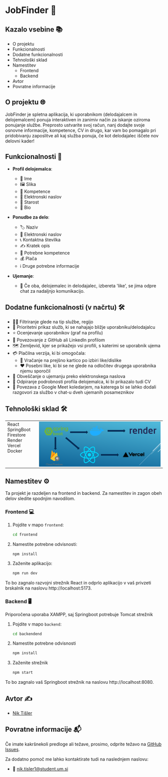 # JobFinder 💼

## Kazalo vsebine 📚

- O projektu
- Funkcionalnosti
- Dodatne funkcionalnosti
- Tehnološki sklad
- Namestitev
  - Frontend
  - Backend
- Avtor
- Povratne informacije

## O projektu 🌐

JobFinder je spletna aplikacija, ki uporabnikom (delodajalcem in delojemalcem) ponuja interaktiven in zanimiv način za iskanje oziroma ponujanje službe. Preprosto ustvarite svoj račun, nanj dodajte svoje osnovne informacije, kompetence, CV in drugo, kar vam bo pomagalo pri pridobivanju zaposlitve ali kaj služba ponuja, če kot delodajalec iščete nov delovni kader!

## Funkcionalnosti 🚀

- **Profil delojemalca**:
  - 👤 Ime
  - 🖼️ Slika
  - 📜 Kompetence
  - 📧 Elektronski naslov
  - 🎂 Starost
  - 📝 Bio

- **Ponudbe za delo**:
  - 🏷️ Naziv
  - 📧 Elektronski naslov
  - 📞 Kontaktna številka
  - ✍️ Kratek opis
  - 📜 Potrebne kompetence
  - 💰 Plača
  - ℹ️ Druge potrebne informacije

- **Ujemanje**: 
  - 💬 Če oba, delojemalec in delodajalec, izbereta 'like', se jima odpre chat za nadaljnjo komunikacijo.

## Dodatne funkcionalnosti (v načrtu) 🛠️

- 🕵️‍♂️ Filtriranje glede na tip službe, regijo
- 📍 Prioritetni prikaz služb, ki se nahajajo bližje uporabniku/delodajalcu
- ⭐ Ocenjevanje uporabnikov (graf na profilu)
- 🔗 Povezovanje z GitHub ali LinkedIn profilom
- 🗺️ Zemljevid, kjer se prikažejo vsi profili, s katerimi se uporabnik ujema
- 💳 Plačilna verzija, ki bi omogočala:
    - 🔄 Vračanje na prejšno kartico po izbiri like/dislike
    - ❤️ Posebni like, ki bi se ne glede na odločitev drugega uporabnika njemu sporočil
- 📧 Obveščanje o ujemanju preko elektronskega naslova
- 📄 Odpiranje podrobnosti profila delojemalca, ki bi prikazalo tudi CV
- 📅 Povezava z Google Meet koledarjem, na katerega bi se lahko dodali razgovori za službo v chat-u dveh ujemanih posameznikov

## Tehnološki sklad 🛠️

<table style="border-collapse: collapse; width: 100%; border: none;">
  <tr>
    <td style="vertical-align: top; padding-right: 20px; border: none;">
      React <br/>
      SpringBoot <br/>
      Firestore <br/>
      Render <br/>
      Vercel <br/>
      Docker <br/>
    </td>
    <td style="vertical-align: top; border: none;">
      <img src="logo-assets/arhitektura.png" width="800" style="display: block;"/>
    </td>
  </tr>
</table>


## Namestitev ⚙️

Ta projekt je razdeljen na frontend in backend. Za namestitev in zagon obeh delov sledite spodnjim navodilom.

### Frontend 💻

1. Pojdite v mapo `frontend`:
   ```sh
   cd frontend

2. Namestite potrebne odvisnosti:
    ```sh
    npm install

3. Zaženite aplikacijo:
    ```sh
    npm run dev

To bo zagnalo razvojni strežnik React in odprlo aplikacijo v vaš privzeti brskalnik na naslovu http://localhost:5173.

### Backend 🖥️

Priporočena uporaba XAMPP, saj Springboot potrebuje Tomcat strežnik

1. Pojdite v mapo `backend`:
   ```sh
   cd backendend

2. Namestite potrebne odvisnosti
    ```sh
    npm install

3. Zaženite strežnik
    ```sh
    npm start

To bo zagnalo vaš Springboot strežnik na naslovu http://localhost:8080.

## Avtor ✍️

- [Nik Tišler](https://github.com/FallenBanana200)

## Povratne informacije 📬

Če imate kakršnekoli predloge ali težave, prosimo, odprite težavo na [GitHub Issues](https://github.com/FallenBanana200/JobFinder/issues).

Za dodatno pomoč me lahko kontaktirate tudi na naslednjem naslovu:

- 📧 [nik.tisler1@student.um.si](mailto:nik.tisler@student.um.si)
